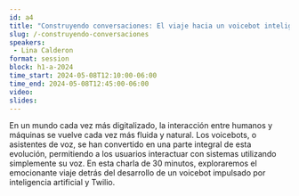 ```yaml
---
id: a4
title: "Construyendo conversaciones: El viaje hacia un voicebot inteligente con Twilio"
slug: /-construyendo-conversaciones
speakers:
 - Lina Calderon
format: session
block: h1-a-2024
time_start: 2024-05-08T12:10:00-06:00
time_end: 2024-05-08T12:45:00-06:00
video:
slides:
---
```


En un mundo cada vez más digitalizado, la interacción entre humanos y máquinas se vuelve cada vez más fluida y natural. Los voicebots, o asistentes de voz, se han convertido en una parte integral de esta evolución, permitiendo a los usuarios interactuar con sistemas utilizando simplemente su voz. En esta charla de 30 minutos, exploraremos el emocionante viaje detrás del desarrollo de un voicebot impulsado por inteligencia artificial y Twilio.
